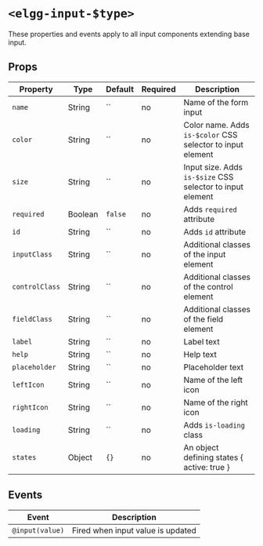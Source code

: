 # `<elgg-input-$type>`

These properties and events apply to all input components extending base input.

## Props

|Property      |Type          |Default        |Required      |Description                                               |
|--------------|--------------|--------------|--------------|-----------------------------------------------------------|
|`name`        |String        |``            |no            |Name of the form input                                     |
|`color`       |String        |``            |no            |Color name. Adds `is-$color` CSS selector to input element |
|`size`        |String        |``            |no            |Input size. Adds `is-$size` CSS selector to input element  |
|`required`    |Boolean       |`false`       |no            |Adds `required` attribute                                  |
|`id`          |String        |``            |no            |Adds `id` attribute                                        |
|`inputClass`  |String        |``            |no            |Additional classes of the input element                    |
|`controlClass`|String        |``            |no            |Additional classes of the control element                  |
|`fieldClass`  |String        |``            |no            |Additional classes of the field element                    |
|`label`       |String        |``            |no            |Label text                                                 |
|`help `       |String        |``            |no            |Help text                                                  |
|`placeholder` |String        |``            |no            |Placeholder text                                           |
|`leftIcon`    |String        |``            |no            |Name of the left icon                                      |
|`rightIcon`   |String        |``            |no            |Name of the right icon                                     |
|`loading`     |String        |``            |no            |Adds `is-loading` class                                    |
|`states`      |Object        |`{}`          |no            |An object defining states { active: true }                 |

## Events

|Event                         |Description                                                          |
|------------------------------|---------------------------------------------------------------------|
|`@input(value)`               |Fired when input value is updated                                    |
